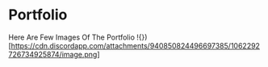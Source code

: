 # Portfolio

Here Are Few Images Of The Portfolio
!{})[https://cdn.discordapp.com/attachments/940850824496697385/1062292726734925874/image.png]
